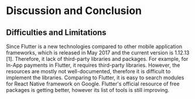 # Discussion and Conclusion

## Difficulties and Limitations

Since Flutter is a new technologies compared to other mobile application frameworks, which is released in May 2017 and the current version is 1.12.13 [1]. Therefore, it lack of third-party libraries and packages. For example, for In-App payments in Flutter, it requires third-party libraries. However, the resources are mostly not well-documented, therefore it is difficult to implement the libraries. Comparing to Flutter, it is easy to search modules for React Native framework on Google. Flutter's official resource of free packages is getting better, however its list of tools is still improving.

